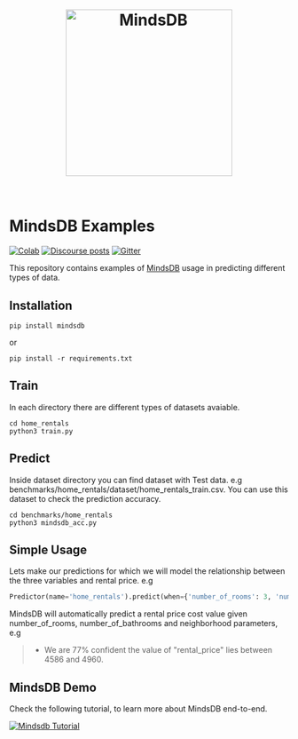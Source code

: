 <h1 align="center">
	<img width="300" src="https://raw.githubusercontent.com/mindsdb/mindsdb/master/assets/MindsDBColorPurp%403x.png" alt="MindsDB">
	<br>
	<br>
</h1>

# MindsDB Examples
[![Colab](https://colab.research.google.com/assets/colab-badge.svg)](https://colab.research.google.com/github/ZoranPandovski/mindsdb-examples/blob/master/)
[![Discourse posts](https://img.shields.io/discourse/posts?server=https%3A%2F%2Fcommunity.mindsdb.com%2F)](https://community.mindsdb.com/)
[![Gitter](https://img.shields.io/gitter/room/mindsdb/community)](https://gitter.im/mindsdb/community)

This repository contains examples of [MindsDB](https://www.mindsdb.com/) usage in predicting different types of data.


## Installation

``
 pip install mindsdb 
``

or

``
pip install -r requirements.txt
``

## Train 

In each directory there are different types of datasets avaiable.

```
cd home_rentals
python3 train.py
```

## Predict

Inside dataset directory you can find dataset with Test data. e.g benchmarks/home_rentals/dataset/home_rentals_train.csv. You can use this dataset to check the prediction accuracy.

```
cd benchmarks/home_rentals
python3 mindsdb_acc.py
```

## Simple Usage
Lets make our predictions for which we will model the relationship between the three variables and rental price. e.g
```python
Predictor(name='home_rentals').predict(when={'number_of_rooms': 3, 'number_of_bathrooms': 1, 'neighborhood' : 'south_side'})
```
MindsDB will automatically predict a rental price cost value given number_of_rooms, number_of_bathrooms and neighborhood parameters, e.g
> * We are 77% confident the value of "rental_price" lies between 4586 and 4960.

## MindsDB Demo
Check the following tutorial, to learn more about MindsDB end-to-end. 

[![Mindsdb Tutorial](https://img.youtube.com/vi/a49CvkoOdfY/0.jpg)](https://youtu.be/yr7fgqt9cfU) 
